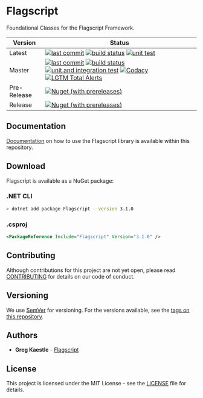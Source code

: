 # Flagscript

Foundational Classes for the Flagscript Framework.

| Version | Status |
| --- | --- |
| Latest | [![last commit](https://img.shields.io/github/last-commit/flagscript/Flagscript.svg?logo=github)](https://github.com/flagscript/Flagscript) [![build status](https://img.shields.io/appveyor/ci/Flagscript/flagscript.svg?logo=appveyor)](https://ci.appveyor.com/project/Flagscript/flagscript) [![unit test](https://img.shields.io/appveyor/tests/Flagscript/flagscript.svg?label=unit%20tests&logo=appveyor)](https://ci.appveyor.com/project/Flagscript/flagscript) |
| Master | [![last commit](https://img.shields.io/github/last-commit/flagscript/Flagscript/master.svg?logo=github)](https://github.com/flagscript/Flagscript) [![build status](https://img.shields.io/appveyor/ci/Flagscript/flagscript/master.svg?logo=appveyor)](https://ci.appveyor.com/project/Flagscript/flagscript) [![unit and integration  test](https://img.shields.io/appveyor/tests/Flagscript/flagscript/master.svg?label=unit/integration%20tests&logo=appveyor)](https://ci.appveyor.com/project/Flagscript/flagscript) [![Codacy](https://img.shields.io/codacy/grade/096a3c8d327e4e168bea4e3ebf06d402.svg?logo=codacy)](https://app.codacy.com/project/flagscript/Flagscript/dashboard) [![LGTM Total Alerts](https://img.shields.io/lgtm/alerts/g/flagscript/Flagscript.svg?logo=lgtm&logoWidth=18)](https://lgtm.com/projects/g/flagscript/Flagscript/alerts/) |
| Pre-Release | [![Nuget (with prereleases)](https://img.shields.io/nuget/vpre/Flagscript.svg?logo=nuget)](https://www.nuget.org/packages/Flagscript) |
| Release | [![Nuget (with prereleases)](https://img.shields.io/nuget/v/Flagscript.svg?logo=nuget)](https://www.nuget.org/packages/Flagscript) |

## Documentation

[Documentation](./documentation/DOCUMENTATION.md) on how to use the Flagscript library is available within this repository. 

## Download

Flagscript is available as a NuGet package:

### .NET CLI

```bash
> dotnet add package Flagscript --version 3.1.0
```

###  .csproj

```xml
<PackageReference Include="Flagscript" Version="3.1.0" />
```

## Contributing

Although contributions for this project are not yet open, please read 
[CONTRIBUTING](https://github.com/flagscript/Flagscript/blob/master/CONTRIBUTING.md) 
for details on our code of conduct.

## Versioning

We use [SemVer](http://semver.org/) for versioning. For the versions available, see 
the [tags on this repository](https://github.com/flagscript/Flagscript/releases). 

## Authors

* **Greg Kaestle** - [Flagscript](https://flagscript.technology)

## License

This project is licensed under the MIT License - see the [LICENSE](https://github.com/flagscript/Flagscript/blob/master/LICENSE.md) file for details.
